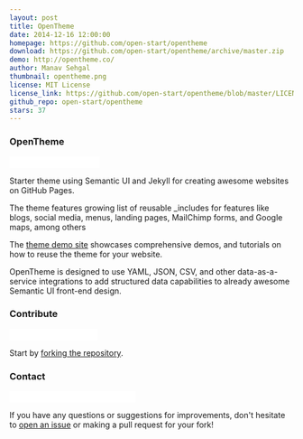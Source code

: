 ```yaml
---
layout: post
title: OpenTheme
date: 2014-12-16 12:00:00
homepage: https://github.com/open-start/opentheme
download: https://github.com/open-start/opentheme/archive/master.zip
demo: http://opentheme.co/
author: Manav Sehgal
thumbnail: opentheme.png
license: MIT License
license_link: https://github.com/open-start/opentheme/blob/master/LICENSE
github_repo: open-start/opentheme
stars: 37
---
```


### OpenTheme

<iframe
src="//ghbtns.com/github-btn.html?user=open-start&repo=opentheme&type=watch&count=true&size=small"
allowtransparency="true" frameborder="0" scrolling="0" width="160px"
height="20px"></iframe>

Starter theme using Semantic UI and Jekyll for creating awesome
websites on GitHub Pages.

The theme features growing list of reusable _includes for features like
blogs, social media, menus, landing pages, MailChimp forms, and Google
maps, among others

The [theme demo site](http://opentheme.co) showcases comprehensive
demos, and tutorials on how to reuse the theme for your website.

OpenTheme is designed to use YAML, JSON, CSV, and other
data-as-a-service integrations to add structured data capabilities to
already awesome Semantic UI front-end design.

### Contribute

<iframe
src="//ghbtns.com/github-btn.html?user=open-start&repo=opentheme&type=fork&count=true&size=small"
allowtransparency="true" frameborder="0" scrolling="0" width="156px"
height="20px"></iframe>


Start by [forking the
repository](https://github.com/open-start/opentheme/fork).

### Contact

<iframe
src="//ghbtns.com/github-btn.html?user=open-start&type=follow&count=true&size=small"
allowtransparency="true" frameborder="0" scrolling="0" width="224px"
height="20px"></iframe>

If you have any questions or suggestions for improvements, don't
hesitate to [open an
issue](https://github.com/open-start/opentheme/issues) or making a pull
request for your fork!
